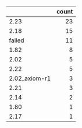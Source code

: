 |               |   count |
|:--------------|--------:|
| 2.23          |      23 |
| 2.18          |      15 |
| failed        |      11 |
| 1.82          |       8 |
| 2.02          |       5 |
| 2.22          |       5 |
| 2.02_axiom-r1 |       3 |
| 2.21          |       3 |
| 2.14          |       2 |
| 1.80          |       1 |
| 2.17          |       1 |